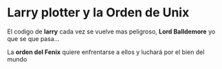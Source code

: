 # Larry plotter y la Orden de Unix

El codigo de **larry** cada vez se vuelve mas peligroso, **Lord Balldemore** yo que se
que pasa...

La **orden del Fenix** quiere enfrentarse a ellos y luchará por el bien del mundo
